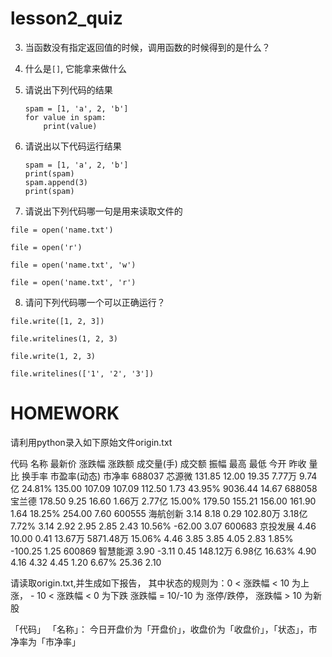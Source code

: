 # lesson2_quiz

3. 当函数没有指定返回值的时候，调用函数的时候得到的是什么？

4. 什么是`[]`, 它能拿来做什么

5. 请说出下列代码的结果

    ```
    spam = [1, 'a', 2, 'b']
    for value in spam:
        print(value)
    ```

6. 请说出以下代码运行结果

    ```
    spam = [1, 'a', 2, 'b']
    print(spam)
    spam.append(3)
    print(spam)
    ```

7. 请说出下列代码哪一句是用来读取文件的

`file = open('name.txt')`

`file = open('r')`

`file = open('name.txt', 'w')`

`file = open('name.txt', 'r')`

8. 请问下列代码哪一个可以正确运行？

`file.write([1, 2, 3])`

`file.writelines(1, 2, 3)`

`file.write(1, 2, 3)`

`file.writelines(['1', '2', '3'])`



# HOMEWORK 

请利用python录入如下原始文件origin.txt

代码 名称 最新价 涨跌幅 涨跌额 成交量(手) 成交额 振幅 最高 最低 今开 昨收 量比 换手率 市盈率(动态) 市净率 
688037 芯源微 131.85 12.00 19.35 7.77万 9.74亿 24.81% 135.00 107.09 107.09 112.50 1.73 43.95% 9036.44 14.67 
688058 宝兰德 178.50 9.25 16.60 1.66万 2.77亿 15.00% 179.50 155.21 156.00 161.90 1.64 18.25% 254.00 7.60 
600555 海航创新 3.14 8.18 0.29 102.80万 3.18亿 7.72% 3.14 2.92 2.95 2.85 2.43 10.56% -62.00 3.07 
600683 京投发展 4.46 10.00 0.41 13.67万 5871.48万 15.06% 4.46 3.85 3.85 4.05 2.83 1.85% -100.25 1.25 
600869 智慧能源 3.90 -3.11 0.45 148.12万 6.98亿 16.63% 4.90 4.16 4.32 4.45 1.20 6.67% 25.36 2.10 

请读取origin.txt,并生成如下报告，
其中状态的规则为：0 < 涨跌幅 < 10 为上涨， - 10 < 涨跌幅 < 0 为下跌
涨跌幅 = 10/-10 为 涨停/跌停， 涨跌幅 > 10 为新股

「代码」 「名称」： 今日开盘价为「开盘价」，收盘价为「收盘价」，「状态」，市净率为「市净率」